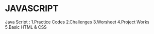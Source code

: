 # JAVASCRIPT
Java Script : 1.Practice Codes  2.Challenges 3.Worsheet 4.Project Works 5.Basic HTML & CSS
